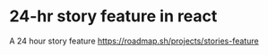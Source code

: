 # 24-hr story feature in react

A 24 hour story feature https://roadmap.sh/projects/stories-feature
